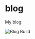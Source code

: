 # blog
My blog

![Blog Build](https://github.com/andrewdotcom/andrewdotcom.github.io/actions/workflows/publish-to-github-pages.yml/badge.svg)

